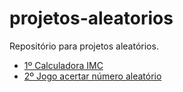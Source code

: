 # projetos-aleatorios
Repositório para projetos aleatórios.
- [1º Calculadora IMC](https://nicolas-felsi.github.io/projetos-aleatorios/imc-dom/)
- [2º Jogo acertar número aleatório](https://nicolas-felsi.github.io/projetos-aleatorios/numeros-aleatorios/)